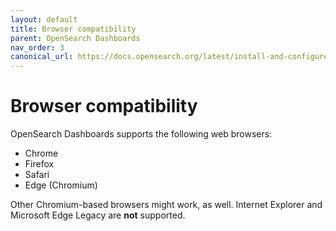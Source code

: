 ```yaml
---
layout: default
title: Browser compatibility
parent: OpenSearch Dashboards
nav_order: 3
canonical_url: https://docs.opensearch.org/latest/install-and-configure/install-dashboards/index/
---
```


# Browser compatibility

OpenSearch Dashboards supports the following web browsers:

- Chrome
- Firefox
- Safari
- Edge (Chromium)

Other Chromium-based browsers might work, as well. Internet Explorer and Microsoft Edge Legacy are **not** supported.
